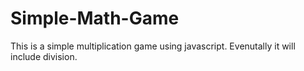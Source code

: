 # Simple-Math-Game

This is a simple multiplication game using javascript. Evenutally it will include division.
